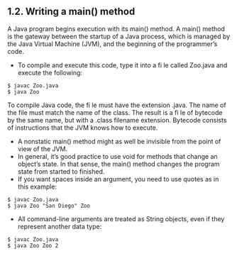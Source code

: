 ## 1.2. Writing a main() method

A Java program begins execution with its main() method. A main() method is the gateway between the startup of a Java process, which is managed by the Java Virtual Machine (JVM), and the beginning of the programmer’s code.

* To compile and execute this code, type it into a fi le called Zoo.java and execute the following:
```
$ javac Zoo.java
$ java Zoo
```
To compile Java code, the fi le must have the extension .java. The name of the file must match the name of the class. The result is a fi le of bytecode by the same name, but with a .class filename extension. Bytecode consists of instructions that the JVM knows how to execute.

* A nonstatic main() method might as well be invisible from the point of view of the JVM.
* In general, it’s good practice to use void for methods that change an object’s state. In that sense, the main() method changes the program state from started to finished. 
*  If you want spaces inside an argument, you need to use quotes as in this example:
```
$ javac Zoo.java
$ java Zoo "San Diego" Zoo
```
* All command-line arguments are treated as String objects, even if they represent another data type:
```
$ javac Zoo.java
$ java Zoo Zoo 2
```